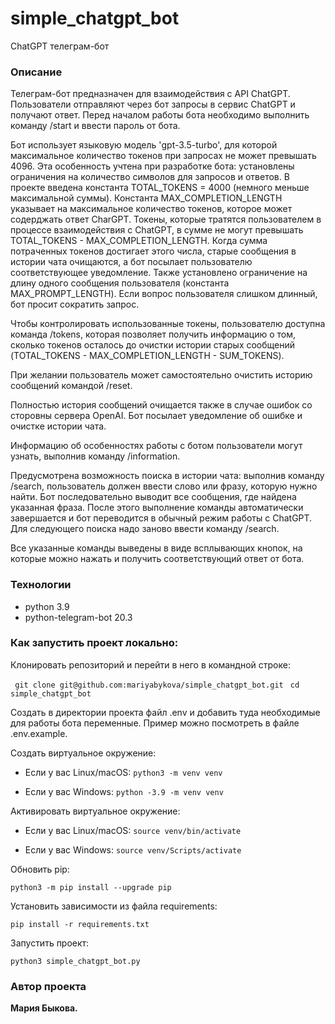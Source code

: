 # simple_chatgpt_bot
ChatGPT телеграм-бот

### Описание
Телеграм-бот предназначен для взаимодействия с API ChatGPT. Пользователи отправляют через бот запросы в сервис ChatGPT и получают ответ. Перед началом работы бота необходимо выполнить команду /start и ввести пароль от бота.

Бот использует языковую модель 'gpt-3.5-turbo', для которой максимальное количество токенов при запросах не может превышать 4096. Эта особенность учтена при разработке бота: установлены ограничения на количество символов для запросов и ответов. В проекте введена константа TOTAL_TOKENS = 4000 (немного меньше максимальной суммы). Константа MAX_COMPLETION_LENGTH указывает на максимальное количество токенов, которое может содерджать ответ CharGPT. Токены, которые тратятся пользователем в процессе взаимодействия с ChatGPT, в сумме не могут превышать TOTAL_TOKENS - MAX_COMPLETION_LENGTH. Когда сумма потраченных токенов достигает этого числа, старые сообщения в истории чата очищаются, а бот посылает пользователю соответствующее уведомление. Также установлено ограничение на длину одного сообщения пользователя (константа MAX_PROMPT_LENGTH). Если вопрос пользователя слишком длинный, бот просит сократить запрос.

Чтобы контролировать использованные токены, пользователю доступна команда /tokens, которая позволяет получить информацию о том, сколько токенов осталось до очистки истории старых сообщений (TOTAL_TOKENS - MAX_COMPLETION_LENGTH - SUM_TOKENS). 

При желании пользователь может самостоятельно очистить историю сообщений командой /reset.

Полностью история сообщений очищается также в случае ошибок со сторовны сервера OpenAI. Бот посылает уведомление об ошибке и очистке истории чата.

Информацию об особенностях работы с ботом пользователи могут узнать, выполнив команду /information.

Предусмотрена возможность поиска в истории чата: выполнив команду /search, пользователь должен ввести слово или фразу, которую нужно найти. Бот последовательно выводит все сообщения, где найдена указанная фраза. После этого выполнение команды автоматически завершается и бот переводится в обычный режим работы с ChatGPT. Для следующего поиска надо заново ввести команду /search.

Все указанные команды выведены в виде всплывающих кнопок, на которые можно нажать и получить соответствующий ответ от бота.

### Технологии
* python 3.9
* python-telegram-bot 20.3

### Как запустить проект локально:

Клонировать репозиторий и перейти в него в командной строке:

``` git clone git@github.com:mariyabykova/simple_chatgpt_bot.git``` 
``` cd  simple_chatgpt_bot```

Создать в директории проекта файл .env и добавить туда необходимые для работы бота переменные. Пример можно посмотреть в файле .env.example.

Создать виртуальное окружение:

* Если у вас Linux/macOS:
    ``` python3 -m venv venv ``` 

* Если у вас Windows:
    ``` python -3.9 -m venv venv ```

Активировать виртуальное окружение:

* Если у вас Linux/macOS:
    ``` source venv/bin/activate ``` 

* Если у вас Windows:
    ``` source venv/Scripts/activate ```

Обновить pip:

``` python3 -m pip install --upgrade pip ``` 

Установить зависимости из файла requirements:

``` pip install -r requirements.txt ``` 

Запустить проект:

``` python3 simple_chatgpt_bot.py ``` 


### Автор проекта

**Мария Быкова.** 
